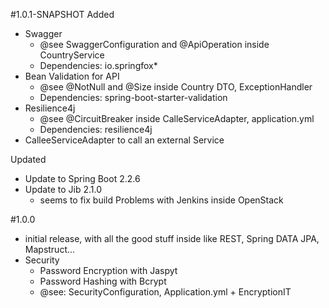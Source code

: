 #1.0.1-SNAPSHOT
Added
- Swagger
    - @see SwaggerConfiguration and @ApiOperation inside CountryService
    - Dependencies: io.springfox*
- Bean Validation for API
    - @see @NotNull and @Size inside Country DTO, ExceptionHandler
    - Dependencies: spring-boot-starter-validation 
- Resilience4j
    - @see @CircuitBreaker inside CalleServiceAdapter, application.yml
    - Dependencies: resilience4j
- CalleeServiceAdapter to call an external Service

Updated
- Update to Spring Boot 2.2.6
- Update to Jib 2.1.0
    - seems to fix build Problems with Jenkins inside OpenStack

#1.0.0 
- initial release, with all the good stuff inside like REST, Spring DATA JPA, Mapstruct...
- Security
    - Password Encryption with Jaspyt
    - Password Hashing with Bcrypt
    - @see: SecurityConfiguration, Application.yml + EncryptionIT